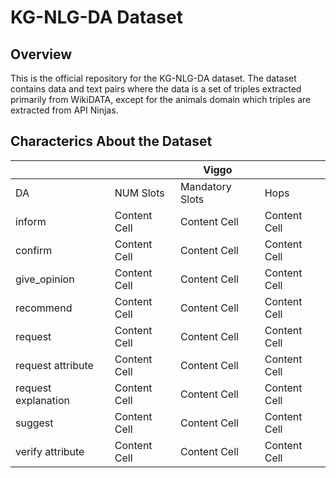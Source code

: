 # KG-NLG-DA Dataset

## Overview 
This is the official repository for the KG-NLG-DA dataset. The dataset contains data and text pairs where the data is a set of triples extracted primarily from WikiDATA, except for the animals domain which triples are extracted from API Ninjas. 


## Characterics About the Dataset 

|   |  | Viggo | |
| ------------- | ------------- |------------- | ------------- |
| DA  | NUM Slots | Mandatory Slots | Hops |
| inform  | Content Cell  | Content Cell  |  Content Cell  |
| confirm  | Content Cell  | Content Cell   | Content Cell  |
| give_opinion  | Content Cell  | Content Cell   | Content Cell  |
| recommend  | Content Cell  | Content Cell   | Content Cell  |
| request  | Content Cell  | Content Cell   | Content Cell  |
| request attribute | Content Cell  | Content Cell   | Content Cell  |
| request explanation | Content Cell  | Content Cell   | Content Cell  |
| suggest  | Content Cell  | Content Cell   | Content Cell  |
| verify attribute  | Content Cell  | Content Cell   | Content Cell  |



